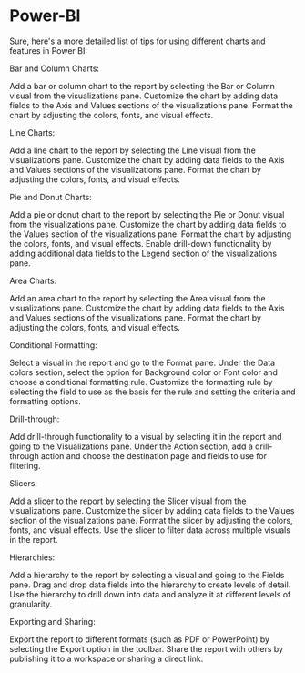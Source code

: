 # Power-BI

Sure, here's a more detailed list of tips for using different charts and features in Power BI:

Bar and Column Charts:

Add a bar or column chart to the report by selecting the Bar or Column visual from the visualizations pane.
Customize the chart by adding data fields to the Axis and Values sections of the visualizations pane.
Format the chart by adjusting the colors, fonts, and visual effects.

Line Charts:

Add a line chart to the report by selecting the Line visual from the visualizations pane.
Customize the chart by adding data fields to the Axis and Values sections of the visualizations pane.
Format the chart by adjusting the colors, fonts, and visual effects.

Pie and Donut Charts:

Add a pie or donut chart to the report by selecting the Pie or Donut visual from the visualizations pane.
Customize the chart by adding data fields to the Values section of the visualizations pane.
Format the chart by adjusting the colors, fonts, and visual effects.
Enable drill-down functionality by adding additional data fields to the Legend section of the visualizations pane.

Area Charts:

Add an area chart to the report by selecting the Area visual from the visualizations pane.
Customize the chart by adding data fields to the Axis and Values sections of the visualizations pane.
Format the chart by adjusting the colors, fonts, and visual effects.

Conditional Formatting:

Select a visual in the report and go to the Format pane.
Under the Data colors section, select the option for Background color or Font color and choose a conditional formatting rule.
Customize the formatting rule by selecting the field to use as the basis for the rule and setting the criteria and formatting options.

Drill-through:

Add drill-through functionality to a visual by selecting it in the report and going to the Visualizations pane.
Under the Action section, add a drill-through action and choose the destination page and fields to use for filtering.

Slicers:

Add a slicer to the report by selecting the Slicer visual from the visualizations pane.
Customize the slicer by adding data fields to the Values section of the visualizations pane.
Format the slicer by adjusting the colors, fonts, and visual effects.
Use the slicer to filter data across multiple visuals in the report.

Hierarchies:

Add a hierarchy to the report by selecting a visual and going to the Fields pane.
Drag and drop data fields into the hierarchy to create levels of detail.
Use the hierarchy to drill down into data and analyze it at different levels of granularity.

Exporting and Sharing:

Export the report to different formats (such as PDF or PowerPoint) by selecting the Export option in the toolbar.
Share the report with others by publishing it to a workspace or sharing a direct link.
